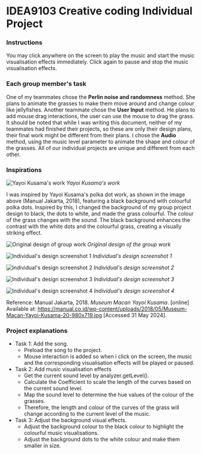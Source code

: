 # IDEA9103 Creative coding Individual Project

### Instructions

You may click anywhere on the screen to play the music and start the music visualisation effects immediately. Click again to pause and stop the music visualisation effects.

### Each group member's task

One of my teammates chose the **Perlin noise and randomness** method. She plans to animate the grasses to make them move around and change colour like jellyfishes. Another teammate chose the **User Input** method. He plans to add mouse drag interactions, the user can use the mouse to drag the grass. It should be noted that while I was writing this document, neither of my teammates had finished their projects, so these are only their design plans, their final work might be different from their plans. I chose the **Audio** method, using the music level parameter to animate the shape and colour of the grasses. All of our individual projects are unique and different from each other.

### Inspirations

![Yayoi Kusama's work](assets/work.jpg)
_Yayoi Kusama's work_

I was inspired by Yayoi Kusama's polka dot work, as shown in the image above (Manual Jakarta, 2018), featuring a black background with colourful polka dots. Inspired by this, I changed the background of my group project design to black, the dots to white, and made the grass colourful. The colour of the grass changes with the sound. The black background enhances the contrast with the white dots and the colourful grass, creating a visually striking effect.

![Original design of group work](assets/Screenshot0.png)
_Original design of the group work_

![Individual's design screenshot 1](assets/Screenshot1.png)
_Individual's design screenshot 1_

![Individual's design screenshot 2](assets/Screenshot2.png)
_Individual's design screenshot 2_

![Individual's design screenshot 3](assets/Screenshot3.png)
_Individual's design screenshot 3_

![Individual's design screenshot 4](assets/Screenshot4.png)
_Individual's design screenshot 4_

Reference:
Manual Jakarta, 2018. _Museum Macan Yayoi Kusama_. [online] Available at: <https://manual.co.id/wp-content/uploads/2018/05/Museum-Macan-Yayoi-Kusama-20-980x719.jpg> [Accessed 31 May 2024].

### Project explanations

- Task 1: Add the song.
  - Preload the song to the project.
  - Mouse interaction is added so when i click on the screen, the music and the corresponding visualisation effects will be played or paused.
- Task 2: Add music visualisation effects
  - Get the current sound level by analyzer.getLevel().
  - Calculate the Coefficient to scale the length of the curves based on the current sound level.
  - Map the sound level to determine the hue values of the colour of the grasses.
  - Therefore, the length and colour of the curves of the grass will change according to the current level of the music.
- Task 3: Adjust the background visual effects.
  - Adjust the background colour to the black colour to highlight the colourful music visualisations.
  - Adjust the background dots to the white colour and make them smaller in size.
